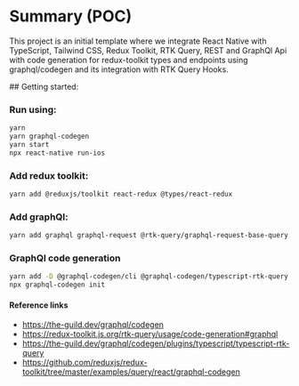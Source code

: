 # Summary (POC)
This project is an initial template where we integrate React Native with TypeScript, Tailwind CSS, Redux Toolkit, RTK Query, REST and GraphQl Api with code generation for redux-toolkit types and endpoints using graphql/codegen and its integration with RTK Query Hooks.

## Getting started: 

### Run using:
```bash
yarn
yarn graphql-codegen
yarn start
npx react-native run-ios
```

### Add redux toolkit:
```bash
yarn add @reduxjs/toolkit react-redux @types/react-redux
```

### Add graphQl:
```bash
yarn add graphql graphql-request @rtk-query/graphql-request-base-query
```

### GraphQl code generation
```bash
yarn add -D @graphql-codegen/cli @graphql-codegen/typescript-rtk-query @graphql-codegen/typescript-operations @graphql-codegen/near-operation-file-preset
npx graphql-codegen init
```
#### Reference links
- https://the-guild.dev/graphql/codegen 
- https://redux-toolkit.js.org/rtk-query/usage/code-generation#graphql
- https://the-guild.dev/graphql/codegen/plugins/typescript/typescript-rtk-query
- https://github.com/reduxjs/redux-toolkit/tree/master/examples/query/react/graphql-codegen
